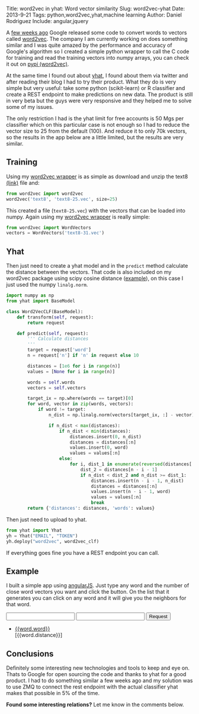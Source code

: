 Title: word2vec in yhat: Word vector similarity
Slug: word2vec-yhat
Date: 2013-9-21
Tags: python,word2vec,yhat,machine learning
Author: Daniel Rodriguez
Include: angular,jquery

A [few weeks ago](http://google-opensource.blogspot.com/2013/08/learning-meaning-behind-words.html)
Google released some code to convert words to vectors called
[word2vec](https://code.google.com/p/word2vec/).
The company I am currently working on does something similar and I was quite amazed by the performance
and accuracy of Google's algorithm so I created a simple python wrapper to call the C code for training
and read the training vectors into numpy arrays, you can check it out on
[pypi (word2vec)](https://pypi.python.org/pypi/word2vec).

At the same time I found out about [yhat](http://yhathq.com/), I found about them
via twitter and after reading their blog I had to try their product. What they do is very simple
but very useful: take some python (scikit-learn) or R classifier and create a REST
endpoint to make predictions on new data. The product is still in very beta but the guys were
very responsive and they helped me to solve some of my issues.

The only restriction I had is the yhat limit for free accounts is 50 Mgs per classifier which on this
particular case is not enough so I had to reduce the vector size to 25 from the default (100).
And reduce it to only 70k vectors, so the results in the app below are a little limited, but the results
are very similar.

## Training

Using my [word2vec wrapper](https://pypi.python.org/pypi/word2vec) is as simple as download and unzip the text8 [(link)](http://mattmahoney.net/dc/text8.zip) file and:

```python
from word2vec import word2vec
word2vec('text8', 'text8-25.vec', size=25)
```

This created a file (`text8-25.vec`) with the vectors that can be loaded into numpy. Again using my [word2vec wrapper](https://pypi.python.org/pypi/word2vec) is really simple:

```python
from word2vec import WordVectors
vectors = WordVectors('text8-31.vec')
```

## Yhat

Then just need to create a yhat model and in the `predict` method calculate the distance between the vectors.
That code is also included on my word2vec package using scipy cosine distance ([example](http://nbviewer.ipython.org/urls/raw.github.com/danielfrg/word2vec/master/examples/demo-word.ipynb)),
on this case I just used the numpy `linalg.norm`.

```python
import numpy as np
from yhat import BaseModel

class Word2VecCLF(BaseModel):
    def transform(self, request):
        return request

    def predict(self, request):
        ''' Calculate distances
        '''
        target = request['word']
        n = request['n'] if 'n' in request else 10

        distances = [1e6 for i in range(n)]
        values = [None for i in range(n)]

        words = self.words
        vectors = self.vectors

        target_ix = np.where(words == target)[0]
        for word, vector in zip(words, vectors):
            if word != target:
                n_dist = np.linalg.norm(vectors[target_ix, :] - vector)

                if n_dist < max(distances):
                    if n_dist < min(distances):
                        distances.insert(0, n_dist)
                        distances = distances[:n]
                        values.insert(0, word)
                        values = values[:n]
                    else:
                        for i, dist_1 in enumerate(reversed(distances[:-1])):
                            dist_2 = distances[n - i - 1]
                            if n_dist < dist_2 and n_dist >= dist_1:
                                distances.insert(n - i - 1, n_dist)
                                distances = distances[:n]
                                values.insert(n - i - 1, word)
                                values = values[:n]
                                break
        return {'distances': distances, 'words': values}
```

Then just need to upload to yhat.

```python
from yhat import Yhat
yh = Yhat("EMAIL", "TOKEN")
yh.deploy("word2vec", word2vec_clf)
```

If everything goes fine you have a REST endpoint you can call.

<a id="example"></a>
## Example

I built a simple app using [angularJS](http://angularjs.org/).
Just type any word and the number of close word vectors you want and click the button.
On the list that it generates you can click on any word and it will give you the neighbors for that word.

<div ng-app="app">
    <div ng-controller="MainCtrl">
        <form class="form-horizontal" style="max-width: 520px;">
            <input type="text" ng-model="form_word">
            <input type="number" ng-model="form_n">
            <button class="btn" ng-click="formRequest()">Request</button>
        </form>
        <ul class="double-list" style="max-width: 200px;">
            <li ng-repeat="word in words">
                <a href="#example" ng-click="listRequest(word.word)" eat-click>{{word.word}}</a>
                <span>[{{word.distance}}]</span>
            </li>
        </ul>
    </div>
</div>

<script type="text/javascript">


var app = angular.module('app', []);

app.directive('eatClick', function() {
    return function(scope, element, attrs) {
        $(element).click(function(event) {
            event.preventDefault();
        });
    }
})

var MainCtrl = function($scope, $http) {
    $scope.form_word = 'shoes';
    $scope.form_n = 10;
    $scope.words = [];

    $scope.formRequest = function() {
        $scope.request($scope.form_word, $scope.form_n);
    }

    $scope.listRequest = function(word) {
        $scope.request(word, $scope.form_n);
    }

    $scope.request = function(word, n) {
        var BASE_URL = 'http://cors.io/api.yhathq.com/predict?username=df.rodriguez143%40gmail.com&model=word2vec&apikey=5162184b820a6ac92274bec2e98b8c88&version=23';
        var data = {"data": {"word": word, "n": n} }

        $http.post(BASE_URL, data)
            .success(function (data, status, headers, config) {
                $scope.words = [];

                for (var i = 0; i < data.prediction.words.length; i++) {
                    $scope.words.push({"word": data.prediction.words[i],
                                       "distance": data.prediction.distances[i]});
                }
            }).error(function (data, status, headers, config) {
                console.log(data);
            });
    }
}

</script>

## Conclusions

Definitely some interesting new technologies and tools to keep and eye on. Thats to Google for
open sourcing the code and thanks to yhat for a good product. I had to do something similar a few
weeks ago and my solution was to use ZMQ to connect the rest endpoint with the actual
classifier yhat makes that possible in 5% of the time.

**Found some interesting relations?** Let me know in the comments below.
